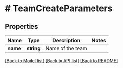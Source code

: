 # # TeamCreateParameters

## Properties

Name | Type | Description | Notes
------------ | ------------- | ------------- | -------------
**name** | **string** | Name of the team | 

[[Back to Model list]](../../README.md#documentation-for-models) [[Back to API list]](../../README.md#documentation-for-api-endpoints) [[Back to README]](../../README.md)


